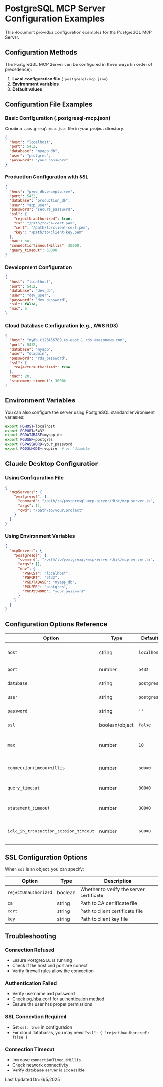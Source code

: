# PostgreSQL MCP Server Configuration Examples

This document provides configuration examples for the PostgreSQL MCP Server.

## Configuration Methods

The PostgreSQL MCP Server can be configured in three ways (in order of precedence):

1. **Local configuration file** (`.postgresql-mcp.json`)
2. **Environment variables**
3. **Default values**

## Configuration File Examples

### Basic Configuration (.postgresql-mcp.json)

Create a `.postgresql-mcp.json` file in your project directory:

```json
{
  "host": "localhost",
  "port": 5432,
  "database": "myapp_db",
  "user": "postgres",
  "password": "your_password"
}
```

### Production Configuration with SSL

```json
{
  "host": "prod-db.example.com",
  "port": 5432,
  "database": "production_db",
  "user": "app_user",
  "password": "secure_password",
  "ssl": {
    "rejectUnauthorized": true,
    "ca": "/path/to/ca-cert.pem",
    "cert": "/path/to/client-cert.pem",
    "key": "/path/to/client-key.pem"
  },
  "max": 50,
  "connectionTimeoutMillis": 30000,
  "query_timeout": 60000
}
```

### Development Configuration

```json
{
  "host": "localhost",
  "port": 5432,
  "database": "dev_db",
  "user": "dev_user",
  "password": "dev_password",
  "ssl": false,
  "max": 5
}
```

### Cloud Database Configuration (e.g., AWS RDS)

```json
{
  "host": "mydb.c123456789.us-east-1.rds.amazonaws.com",
  "port": 5432,
  "database": "myapp",
  "user": "dbadmin",
  "password": "rds_password",
  "ssl": {
    "rejectUnauthorized": true
  },
  "max": 20,
  "statement_timeout": 30000
}
```

## Environment Variables

You can also configure the server using PostgreSQL standard environment variables:

```bash
export PGHOST=localhost
export PGPORT=5432
export PGDATABASE=myapp_db
export PGUSER=postgres
export PGPASSWORD=your_password
export PGSSLMODE=require  # or 'disable'
```

## Claude Desktop Configuration

### Using Configuration File

```json
{
  "mcpServers": {
    "postgresql": {
      "command": "/path/to/postgresql-mcp-server/dist/mcp-server.js",
      "args": [],
      "cwd": "/path/to/your/project"
    }
  }
}
```

### Using Environment Variables

```json
{
  "mcpServers": {
    "postgresql": {
      "command": "/path/to/postgresql-mcp-server/dist/mcp-server.js",
      "args": [],
      "env": {
        "PGHOST": "localhost",
        "PGPORT": "5432",
        "PGDATABASE": "myapp_db",
        "PGUSER": "postgres",
        "PGPASSWORD": "your_password"
      }
    }
  }
}
```

## Configuration Options Reference

| Option | Type | Default | Description |
|--------|------|---------|-------------|
| `host` | string | `localhost` | Database server hostname |
| `port` | number | `5432` | Database server port |
| `database` | string | `postgres` | Database name |
| `user` | string | `postgres` | Database username |
| `password` | string | `''` | Database password |
| `ssl` | boolean/object | `false` | SSL configuration |
| `max` | number | `10` | Maximum number of clients in pool |
| `connectionTimeoutMillis` | number | `30000` | Connection timeout in milliseconds |
| `query_timeout` | number | `30000` | Query timeout in milliseconds |
| `statement_timeout` | number | `30000` | Statement timeout in milliseconds |
| `idle_in_transaction_session_timeout` | number | `60000` | Idle transaction timeout in milliseconds |

## SSL Configuration Options

When `ssl` is an object, you can specify:

| Option | Type | Description |
|--------|------|-------------|
| `rejectUnauthorized` | boolean | Whether to verify the server certificate |
| `ca` | string | Path to CA certificate file |
| `cert` | string | Path to client certificate file |
| `key` | string | Path to client key file |

## Troubleshooting

### Connection Refused
- Ensure PostgreSQL is running
- Check if the host and port are correct
- Verify firewall rules allow the connection

### Authentication Failed
- Verify username and password
- Check pg_hba.conf for authentication method
- Ensure the user has proper permissions

### SSL Connection Required
- Set `ssl: true` in configuration
- For cloud databases, you may need `"ssl": { "rejectUnauthorized": false }`

### Connection Timeout
- Increase `connectionTimeoutMillis`
- Check network connectivity
- Verify database server is accessible

Last Updated On: 6/5/2025